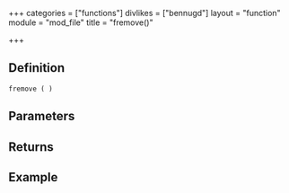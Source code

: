 +++
categories = ["functions"]
divlikes = ["bennugd"]
layout = "function"
module = "mod_file"
title = "fremove()"

+++

## Definition

    fremove ( )

## Parameters

## Returns

## Example
